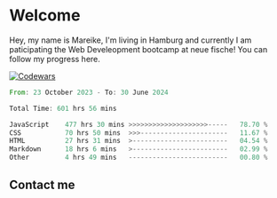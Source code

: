 # Welcome

Hey, my name is Mareike, I'm living in Hamburg and currently I am paticipating the Web Develeopment bootcamp at neue fische!
You can follow my progress here.

[![Codewars](https://github.r2v.ch/codewars?user=MareikeFla&top_languages=true&hide_clan=true&name=true)](LINK)

<!--START_SECTION:waka-->

```rust
From: 23 October 2023 - To: 30 June 2024

Total Time: 601 hrs 56 mins

JavaScript    477 hrs 30 mins >>>>>>>>>>>>>>>>>>>>-----   78.70 %
CSS           70 hrs 50 mins  >>>----------------------   11.67 %
HTML          27 hrs 31 mins  >------------------------   04.54 %
Markdown      18 hrs 6 mins   >------------------------   02.99 %
Other         4 hrs 49 mins   -------------------------   00.80 %
```

<!--END_SECTION:waka-->

## Contact me



